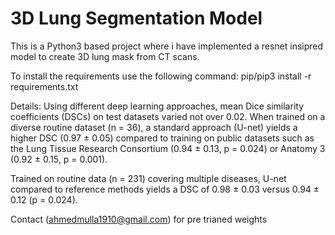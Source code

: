 # 3D Lung Segmentation Model
This is a Python3 based project where i have implemented a resnet insipred model to create 3D lung mask from CT scans.

To install the requirements use the following command:
pip/pip3 install -r requirements.txt


Details:
Using different deep learning approaches, 
mean Dice similarity coefficients (DSCs) on test datasets varied not over 0.02. 
When trained on a diverse routine dataset (n = 36), a standard approach (U-net) yields a higher DSC (0.97 ± 0.05) 
compared to training on public datasets such as the Lung Tissue Research Consortium (0.94 ± 0.13, p = 0.024) or 
Anatomy 3 (0.92 ± 0.15, p = 0.001). 

Trained on routine data (n = 231) covering multiple diseases, 
U-net compared to reference methods yields a DSC of 0.98 ± 0.03 versus 0.94 ± 0.12 (p = 0.024).

Contact (ahmedmulla1910@gmail.com) for pre trianed weights
